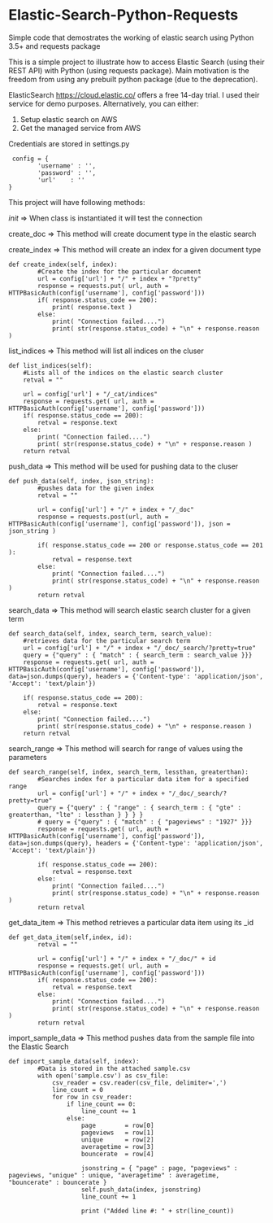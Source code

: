 # Elastic-Search-Python-Requests
Simple code that demostrates the working of elastic search using Python 3.5+ and requests package

This is a simple project to illustrate how to access Elastic Search (using their REST API) with Python (using requests package). Main motivation is the freedom from using any prebuilt python package (due to the deprecation). 

ElasticSearch https://cloud.elastic.co/	offers a free 14-day trial. I used their service for demo purposes. Alternatively, you can either:

1. Setup elastic search on AWS
2. Get the managed service from AWS

Credentials are stored in settings.py

     config = {
			'username' : '',
			'password' : '',
			'url'	 : ''
	}

This project will have following methods:

_init_       => When class is instantiated it will test the connection   
     
create_doc   => This method will create document type in the elastic search

create_index => This method will create an index for a given document type

	def create_index(self, index):
			#Create the index for the particular document
			url = config['url'] + "/" + index + "?pretty"
			response = requests.put( url, auth = HTTPBasicAuth(config['username'], config['password']))
			if( response.status_code == 200):
				print( response.text )
			else:
				print( "Connection failed....")
				print( str(response.status_code) + "\n" + response.reason )

list_indices => This method will list all indices on the cluser
	
	def list_indices(self):
		#Lists all of the indices on the elastic search cluster
		retval = ""
		
		url = config['url'] + "/_cat/indices"
		response = requests.get( url, auth = HTTPBasicAuth(config['username'], config['password']))
		if( response.status_code == 200):
			retval = response.text
		else:
			print( "Connection failed....")
			print( str(response.status_code) + "\n" + response.reason )
		return retval

push_data    => This method will be used for pushing data to the cluser

	def push_data(self, index, json_string):
			#pushes data for the given index
			retval = ""

			url = config['url'] + "/" + index + "/_doc" 
			response = requests.post(url, auth = HTTPBasicAuth(config['username'], config['password']), json = json_string )

			if( response.status_code == 200 or response.status_code == 201 ):
				retval = response.text
			else:
				print( "Connection failed....")
				print( str(response.status_code) + "\n" + response.reason )
			return retval

search_data  => This method will search elastic search cluster for a given term

	def search_data(self, index, search_term, search_value):
		#retrieves data for the particular search term
		url = config['url'] + "/" + index + "/_doc/_search/?pretty=true" 
		query = {"query" : { "match" : { search_term : search_value }}}
		response = requests.get( url, auth = HTTPBasicAuth(config['username'], config['password']), data=json.dumps(query), headers = {'Content-type': 'application/json', 'Accept': 'text/plain'})
		
		if( response.status_code == 200):
			retval = response.text 
		else:
			print( "Connection failed....")
			print( str(response.status_code) + "\n" + response.reason )
		return retval

search_range 	=> This method will search for range of values using the parameters

	def search_range(self, index, search_term, lessthan, greaterthan):
			#Searches index for a particular data item for a specified range
			url = config['url'] + "/" + index + "/_doc/_search/?pretty=true" 
			query = {"query" : { "range" : { search_term : { "gte" : greaterthan, "lte" : lessthan } } } }
			# query = {"query" : { "match" : { "pageviews" : "1927" }}}
			response = requests.get( url, auth = HTTPBasicAuth(config['username'], config['password']), data=json.dumps(query), headers = {'Content-type': 'application/json', 'Accept': 'text/plain'})

			if( response.status_code == 200):
				retval = response.text 
			else:
				print( "Connection failed....")
				print( str(response.status_code) + "\n" + response.reason )
			return retval

get_data_item 	=> This method retrieves a particular data item using its _id

	def get_data_item(self,index, id):
			retval = ""

			url = config['url'] + "/" + index + "/_doc/" + id
			response = requests.get( url, auth = HTTPBasicAuth(config['username'], config['password']))
			if( response.status_code == 200):
				retval = response.text
			else:
				print( "Connection failed....")
				print( str(response.status_code) + "\n" + response.reason )
			return retval

import_sample_data => This method pushes data from the sample file into the Elastic Search

	def import_sample_data(self, index):
			#Data is stored in the attached sample.csv
			with open('sample.csv') as csv_file:
				csv_reader = csv.reader(csv_file, delimiter=',')
				line_count = 0
				for row in csv_reader:
					if line_count == 0:
						line_count += 1
					else:
						page 		= row[0]
						pageviews 	= row[1]
						unique 		= row[2]
						averagetime = row[3]
						bouncerate  = row[4]

						jsonstring = { "page" : page, "pageviews" : pageviews, "unique" : unique, "averagetime" : averagetime, "bouncerate" : bouncerate }
						self.push_data(index, jsonstring) 
						line_count += 1

						print ("Added line #: " + str(line_count))
